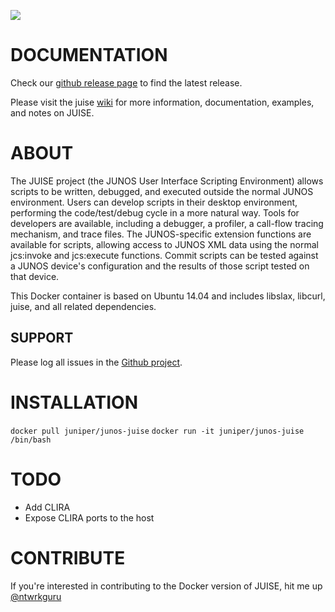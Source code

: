 [![](https://images.microbadger.com/badges/image/juniper/junos-juise.svg)](https://microbadger.com/images/juniper/junos-juise "Get your own image badge on microbadger.com")

# DOCUMENTATION

Check our [github release page](https://github.com/juniper/juise) to find the latest release.

Please visit the juise [wiki](https://github.com/Juniper/juise/wiki) for more information, documentation, examples, and notes on JUISE.

# ABOUT

The JUISE project (the JUNOS User Interface Scripting Environment) allows scripts to be written, debugged, and executed outside the normal JUNOS environment. Users can develop scripts in their desktop environment, performing the code/test/debug cycle in a more natural way. Tools for developers are available, including a debugger, a profiler, a call-flow tracing mechanism, and trace files.
The JUNOS-specific extension functions are available for scripts, allowing access to JUNOS XML data using the normal jcs:invoke and jcs:execute functions. Commit scripts can be tested against a JUNOS device's configuration and the results of those script tested on that device.

This Docker container is based on Ubuntu 14.04 and includes libslax, libcurl, juise, and all related dependencies.

## SUPPORT

Please log all issues in the [Github project](https://github.com/ntwrkguru/junos-juise/issues).

# INSTALLATION

`docker pull juniper/junos-juise`
`docker run -it juniper/junos-juise /bin/bash`

# TODO

- Add CLIRA
- Expose CLIRA ports to the host

# CONTRIBUTE

If you're interested in contributing to the Docker version of JUISE, hit me up [@ntwrkguru](https://twitter.com/ntwrkguru)

